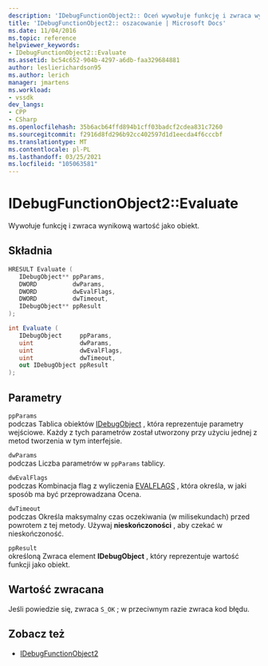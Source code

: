 ```yaml
---
description: 'IDebugFunctionObject2:: Oceń wywołuje funkcję i zwraca wynikową wartość jako obiekt.'
title: 'IDebugFunctionObject2:: oszacowanie | Microsoft Docs'
ms.date: 11/04/2016
ms.topic: reference
helpviewer_keywords:
- IDebugFunctionObject2::Evaluate
ms.assetid: bc54c652-904b-4297-a6db-faa329684881
author: leslierichardson95
ms.author: lerich
manager: jmartens
ms.workload:
- vssdk
dev_langs:
- CPP
- CSharp
ms.openlocfilehash: 35b6acb64ffd894b1cff03badcf2cdea831c7260
ms.sourcegitcommit: f2916d8fd296b92cc402597d1d1eecda4f6cccbf
ms.translationtype: MT
ms.contentlocale: pl-PL
ms.lasthandoff: 03/25/2021
ms.locfileid: "105063581"
---
```

# <a name="idebugfunctionobject2evaluate"></a>IDebugFunctionObject2::Evaluate
Wywołuje funkcję i zwraca wynikową wartość jako obiekt.

## <a name="syntax"></a>Składnia

```cpp
HRESULT Evaluate (
   IDebugObject** ppParams,
   DWORD          dwParams,
   DWORD          dwEvalFlags,
   DWORD          dwTimeout,
   IDebugObject** ppResult
);
```

```csharp
int Evaluate (
   IDebugObject     ppParams,
   uint             dwParams,
   uint             dwEvalFlags,
   uint             dwTimeout,
   out IDebugObject ppResult
);
```

## <a name="parameters"></a>Parametry
`ppParams`\
podczas Tablica obiektów [IDebugObject](../../../extensibility/debugger/reference/idebugobject.md) , która reprezentuje parametry wejściowe. Każdy z tych parametrów został utworzony przy użyciu jednej z metod tworzenia w tym interfejsie.

`dwParams`\
podczas Liczba parametrów w `ppParams` tablicy.

`dwEvalFlags`\
podczas Kombinacja flag z wyliczenia [EVALFLAGS](../../../extensibility/debugger/reference/evalflags.md) , która określa, w jaki sposób ma być przeprowadzana Ocena.

`dwTimeout`\
podczas Określa maksymalny czas oczekiwania (w milisekundach) przed powrotem z tej metody. Używaj **nieskończoności** , aby czekać w nieskończoność.

`ppResult`\
określoną Zwraca element **IDebugObject** , który reprezentuje wartość funkcji jako obiekt.

## <a name="return-value"></a>Wartość zwracana
 Jeśli powiedzie się, zwraca `S_OK` ; w przeciwnym razie zwraca kod błędu.

## <a name="see-also"></a>Zobacz też
- [IDebugFunctionObject2](../../../extensibility/debugger/reference/idebugfunctionobject2.md)
